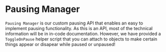 # Pausing Manager
`Pausing Manager` is our custom pausing API that enables an easy to implement pausing functionality. As this is an API, most of the technical information will be in in-code documentation. However, we have provided a `ToggleOnPause` helper script that you can attach to objects to make certain things appear or disapear while paused or unpaused!

